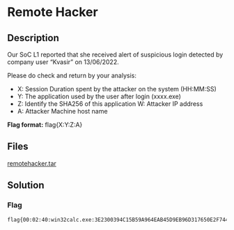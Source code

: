 # Remote Hacker

## Description

Our SoC L1 reported that she received alert of suspicious login detected by company user “Kvasir” on 13/06/2022.

Please do check and return by your analysis:

* X: Session Duration spent by the attacker on the system (HH:MM:SS)
* Y: The application used by the user after login (xxxx.exe)
* Z: Identify the SHA256 of this application W: Attacker IP address
* A: Attacker Machine host name

**Flag format:** flag{X:Y:Z:A}

## Files

[remotehacker.tar](./remotehacker.tar)

## Solution

### Flag

```text
flag{00:02:40:win32calc.exe:3E2300394C15B59A964EAB45D9EB96D317650E2F7448FD1B4AE825A134402B7A:192.168.1.58:Nitro}
```
